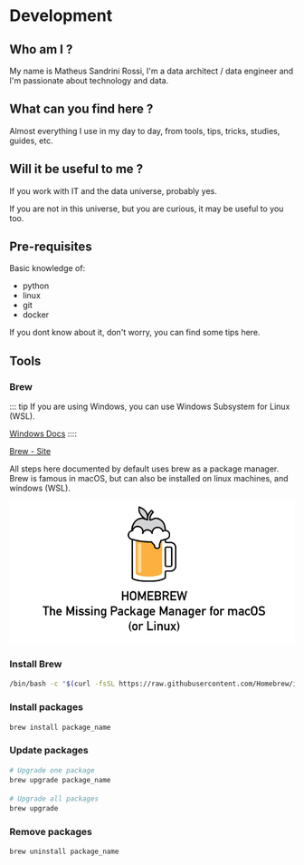 # Development
## Who am I ?

My name is Matheus Sandrini Rossi, I'm a data architect / data engineer and I'm passionate about technology and data.

## What can you find here ?

Almost everything I use in my day to day, from tools, tips, tricks, studies, guides, etc.

## Will it be useful to me ?

If you work with IT and the data universe, probably yes.

If you are not in this universe, but you are curious, it may be useful to you too.

## Pre-requisites

Basic knowledge of:
- python
- linux
- git
- docker

If you dont know about it, don't worry, you can find some tips here.

## Tools

### Brew

::: tip
If you are using Windows, you can use Windows Subsystem for Linux (WSL).

[Windows Docs](https://learn.microsoft.com/pt-br/windows/wsl/install)
::::

[Brew - Site](https://brew.sh/)

All steps here documented by default uses brew as a package manager.
Brew is famous in macOS, but can also be installed on linux machines, and windows (WSL).

![HomeBrew](./brew.png)

### Install Brew
```bash
/bin/bash -c "$(curl -fsSL https://raw.githubusercontent.com/Homebrew/install/HEAD/install.sh)"
```

### Install packages
```bash
brew install package_name
```

### Update packages
```bash
# Upgrade one package
brew upgrade package_name

# Upgrade all packages
brew upgrade
```

### Remove packages
```bash
brew uninstall package_name
```